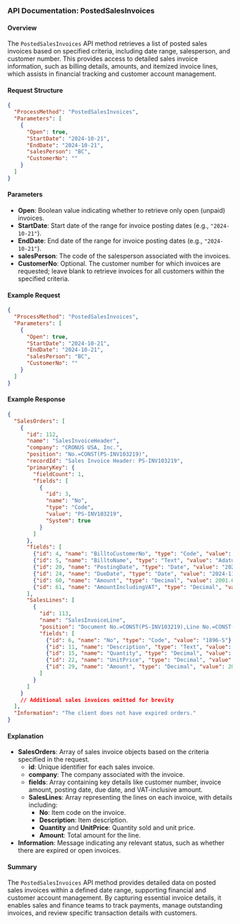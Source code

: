 ### API Documentation: PostedSalesInvoices

#### Overview
The `PostedSalesInvoices` API method retrieves a list of posted sales invoices based on specified criteria, including date range, salesperson, and customer number. This provides access to detailed sales invoice information, such as billing details, amounts, and itemized invoice lines, which assists in financial tracking and customer account management.

#### Request Structure
```json
{
  "ProcessMethod": "PostedSalesInvoices",
  "Parameters": [
    {
      "Open": true,
      "StartDate": "2024-10-21",
      "EndDate": "2024-10-21",
      "salesPerson": "BC",
      "CustomerNo": ""
    }
  ]
}
```

#### Parameters
- **Open**: Boolean value indicating whether to retrieve only open (unpaid) invoices.
- **StartDate**: Start date of the range for invoice posting dates (e.g., `"2024-10-21"`).
- **EndDate**: End date of the range for invoice posting dates (e.g., `"2024-10-21"`).
- **salesPerson**: The code of the salesperson associated with the invoices.
- **CustomerNo**: Optional. The customer number for which invoices are requested; leave blank to retrieve invoices for all customers within the specified criteria.

#### Example Request
```json
{
  "ProcessMethod": "PostedSalesInvoices",
  "Parameters": [
    {
      "Open": true,
      "StartDate": "2024-10-21",
      "EndDate": "2024-10-21",
      "salesPerson": "BC",
      "CustomerNo": ""
    }
  ]
}
```

#### Example Response
```json
{
  "SalesOrders": [
    {
      "id": 112,
      "name": "SalesInvoiceHeader",
      "company": "CRONUS USA, Inc.",
      "position": "No.=CONST(PS-INV103219)",
      "recordId": "Sales Invoice Header: PS-INV103219",
      "primaryKey": {
        "fieldCount": 1,
        "fields": [
          {
            "id": 3,
            "name": "No",
            "type": "Code",
            "value": "PS-INV103219",
            "System": true
          }
        ]
      },
      "fields": [
        {"id": 4, "name": "BilltoCustomerNo", "type": "Code", "value": "10000"},
        {"id": 5, "name": "BilltoName", "type": "Text", "value": "Adatum Corporation"},
        {"id": 20, "name": "PostingDate", "type": "Date", "value": "2024-10-29"},
        {"id": 24, "name": "DueDate", "type": "Date", "value": "2024-11-29"},
        {"id": 60, "name": "Amount", "type": "Decimal", "value": 2001.6},
        {"id": 61, "name": "AmountIncludingVAT", "type": "Decimal", "value": 2001.6}
      ],
      "SalesLines": [
        {
          "id": 113,
          "name": "SalesInvoiceLine",
          "position": "Document No.=CONST(PS-INV103219),Line No.=CONST(10000)",
          "fields": [
            {"id": 6, "name": "No", "type": "Code", "value": "1896-S"},
            {"id": 11, "name": "Description", "type": "Text", "value": "ATHENS Desk"},
            {"id": 15, "name": "Quantity", "type": "Decimal", "value": 2.0},
            {"id": 22, "name": "UnitPrice", "type": "Decimal", "value": 1000.8},
            {"id": 29, "name": "Amount", "type": "Decimal", "value": 2001.6}
          ]
        }
      ]
    }
    // Additional sales invoices omitted for brevity
  ],
  "Information": "The client does not have expired orders."
}
```

#### Explanation
- **SalesOrders**: Array of sales invoice objects based on the criteria specified in the request.
  - **id**: Unique identifier for each sales invoice.
  - **company**: The company associated with the invoice.
  - **fields**: Array containing key details like customer number, invoice amount, posting date, due date, and VAT-inclusive amount.
  - **SalesLines**: Array representing the lines on each invoice, with details including:
    - **No**: Item code on the invoice.
    - **Description**: Item description.
    - **Quantity** and **UnitPrice**: Quantity sold and unit price.
    - **Amount**: Total amount for the line.
- **Information**: Message indicating any relevant status, such as whether there are expired or open invoices.

#### Summary
The `PostedSalesInvoices` API method provides detailed data on posted sales invoices within a defined date range, supporting financial and customer account management. By capturing essential invoice details, it enables sales and finance teams to track payments, manage outstanding invoices, and review specific transaction details with customers.